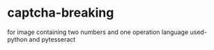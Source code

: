 # captcha-breaking
for image containing two numbers and one operation 
language used- python and pytesseract
